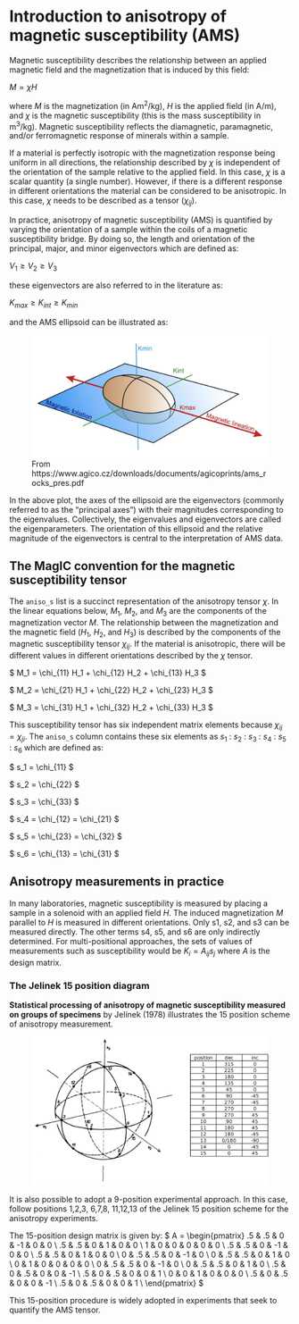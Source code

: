 # Introduction to anisotropy of magnetic susceptibility (AMS)

Magnetic susceptibility describes the relationship between an applied magnetic field and the magnetization that is induced by this field:

$M = \chi H$

where $M$ is the magnetization (in Am<sup>2</sup>/kg), $H$ is the applied field (in A/m), and $\chi$ is the magnetic susceptibility (this is the mass susceptibility in m<sup>3</sup>/kg). Magnetic susceptibility reflects the diamagnetic, paramagnetic, and/or ferromagnetic response of minerals within a sample.

If a material is perfectly isotropic with the magnetization response being uniform in all directions, the relationship described by $\chi$ is independent of the orientation of the sample relative to the applied field. In this case, $\chi$ is a scalar quantity (a single number). However, if there is a different response in different orientations the material can be considered to be anisotropic. In this case, $\chi$ needs to be described as a tensor ($\chi_{ij}$).

In practice, anisotropy of magnetic susceptibility (AMS) is quantified by varying the orientation of a sample within the coils of a magnetic susceptibility bridge. By doing so, the length and orientation of the principal, major, and minor eigenvectors which are defined as:

$V_1 \geq V_2 \geq V_3$

these eigenvectors are also referred to in the literature as:

$K_{max} \geq K_{int} \geq K_{min}$

and the AMS ellipsoid can be illustrated as:

<figure>
  <img src="https://raw.githubusercontent.com/PmagPy/RockmagPy-notebooks/main/book/images/AMS.png" alt="A three-dimensional ellipsoid with orthogonal principal axes labeled Kmax, Kint, and Kmin, representing the maximum, intermediate, and minimum magnetic susceptibility directions. A plane intersects the Kmax and Kint axes and is labeled magnetic foliation." width="450">
  <figcaption>From https://www.agico.cz/downloads/documents/agicoprints/ams_rocks_pres.pdf </figcaption>
</figure>

In the above plot, the axes of the ellipsoid are the eigenvectors (commonly referred to as the “principal axes”) with their magnitudes corresponding to the eigenvalues. Collectively, the eigenvalues and eigenvectors are called the eigenparameters. The orientation of this ellipsoid and the relative magnitude of the eigenvectors is central to the interpretation of AMS data. 

## The MagIC convention for the magnetic susceptibility tensor

The `aniso_s` list is a succinct representation of the anisotropy tensor $\chi$. In the linear equations below, $M_1$, $M_2$, and $M_3$ are the components of the magnetization vector $M$. The relationship between the magnetization and the magnetic field ($H_1$, $H_2$, and $H_3$) is described by the components of the magnetic susceptibility tensor $\chi_{ij}$. If the material is anisotropic, there will be different values in different orientations described by the $\chi$ tensor.

$ M_1 = \chi_{11} H_1 + \chi_{12} H_2 + \chi_{13} H_3 $

$ M_2 = \chi_{21} H_1 + \chi_{22} H_2 + \chi_{23} H_3 $

$ M_3 = \chi_{31} H_1 + \chi_{32} H_2 + \chi_{33} H_3 $

This susceptibility tensor has six independent matrix elements because $\chi_{ij} = \chi_{ji}$. The `aniso_s` column contains these six elements as $s_1$ : $s_2$ : $s_3$ : $s_4$ : $s_5$ : $s_6$ which are defined as:

$ s_1 = \chi_{11} $

$ s_2 = \chi_{22} $

$ s_3 = \chi_{33} $

$ s_4 = \chi_{12} = \chi_{21} $

$ s_5 = \chi_{23} = \chi_{32} $

$ s_6 = \chi_{13} = \chi_{31} $

## Anisotropy measurements in practice

In many laboratories, magnetic susceptibility is measured by placing a sample in a solenoid with an applied field *H*. The induced magnetization *M* parallel to *H* is measured in different orientations. Only s1, s2, and s3 can be measured directly. The other terms s4, s5, and s6 are only indirectly determined. For multi-positional approaches, the sets of values of measurements such as susceptibility would be $K_i = A_{ij}s_j$ where *A* is the design matrix. 

### The Jelinek 15 position diagram

**Statistical processing of anisotropy of magnetic susceptibility measured on groups of specimens** by Jelínek (1978) illustrates the 15 position scheme of anisotropy measurement. 

<figure>
  <img src="https://raw.githubusercontent.com/PmagPy/RockmagPy-notebooks/main/book/images/Jelinek_15_method.png" alt="15 position scheme of anisotropy measurement" width="600">
</figure>

It is also possible to adopt a 9-position experimental approach. In this case, follow positions 1,2,3, 6,7,8, 11,12,13 of the Jelinek 15 position scheme for the anisotropy experiments. 

The 15-position design matrix is given by:
$
A = \begin{pmatrix}
.5 & .5 & 0 & -1 & 0 & 0 \\
.5 & .5 & 0 & 1  & 0 & 0 \\
1  & 0  & 0 & 0  & 0 & 0 \\
.5 & .5 & 0 & -1 & 0 & 0 \\
.5 & .5 & 0 & 1  & 0 & 0 \\
0 & .5 & .5 & 0  & -1 & 0 \\
0 & .5 & .5 & 0  & 1  & 0 \\
0 & 1 & 0 & 0  & 0 & 0 \\
0 & .5 & .5 & 0  & -1 & 0 \\
0 & .5 & .5 & 0  & 1  & 0 \\
.5 & 0 & .5 & 0  & 0 & -1 \\
.5 & 0 & .5 & 0  & 0 & 1 \\
0 & 0 & 1 & 0  & 0 & 0 \\
.5 & 0 & .5 & 0  & 0 & -1 \\
.5 & 0 & .5 & 0  & 0 & 1 \\
\end{pmatrix}
$

This 15-position procedure is widely adopted in experiments that seek to quantify the AMS tensor.